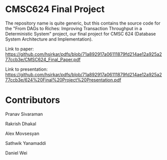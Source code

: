 # CMSC624 Final Project

The repository name is quite generic, but this contains the source code for the "From DAGs to Riches: Improving Transaction Throughput in a Deterministic System" project, our final project for CMSC 624 (Database System Architecture and Implementation).

Link to paper: https://github.com/hsirkar/pdfs/blob/71a892917a06111879fd214ae12a925a277ccb3e/CMSC624_Final_Paper.pdf

Link to presentation: https://github.com/hsirkar/pdfs/blob/71a892917a06111879fd214ae12a925a277ccb3e/624%20Final%20Project%20Presentation.pdf

# Contributors

Pranav Sivaraman

Rakrish Dhakal

Alex Movsesyan

Sathwik Yanamaddi

Daniel Wei
